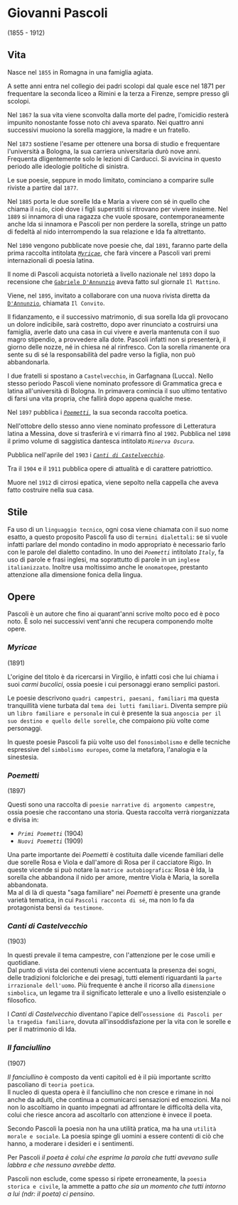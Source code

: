 # Giovanni Pascoli
(1855 - 1912)

## Vita

Nasce nel `1855` in Romagna in una famiglia agiata.

A sette anni entra nel collegio dei padri scolopi dal quale esce nel 1871 per frequentare la seconda liceo a Rimini e la terza a Firenze, sempre presso gli scolopi.

Nel `1867` la sua vita viene sconvolta dalla morte del padre, l'omicidio resterà impunito nonostante fosse noto chi aveva sparato. Nei quattro anni successivi muoiono la sorella maggiore, la madre e un fratello.

Nel `1873` sostiene l'esame per ottenere una borsa di studio e frequentare l'università a Bologna, la sua carriera universitaria durò nove anni. Frequenta dligentemente solo le lezioni di Carducci. Si avvicina in questo periodo alle ideologie politiche di sinistra.

Le sue poesie, seppure in modo limitato, cominciano a comparire sulle riviste a partire dal `1877`.

Nel `1885` porta le due sorelle Ida e Maria a vivere con sé in quello che chiama il `nido`, cioè dove i figli superstiti si ritrovano per vivere insieme. Nel `1889` si innamora di una ragazza che vuole sposare, contemporaneamente anche Ida si innamora e Pascoli per non perdere la sorella, stringe un patto di fedeltà al nido interrompendo la sua relazione e Ida fa altrettanto.

Nel `1890` vengono pubblicate nove poesie che, dal `1891`, faranno parte della prima raccolta intitolata *[`Myricae`][myricae]*, che farà vincere a Pascoli vari premi internazionali di poesia latina.

Il nome di Pascoli acquista notorietà a livello nazionale nel `1893` dopo la recensione che [`Gabriele D'Annunzio`][gabriele-d-annunzio] aveva fatto sul giornale `Il Mattino`.

Viene, nel `1895`, invitato a collaborare con una nuova rivista diretta da [`D'Annunzio`][gabriele-d-annunzio], chiamata `Il Convito`.

Il fidanzamento, e il successivo matrimonio, di sua sorella Ida gli provocano un dolore indicibile, sarà costretto, dopo aver rinunciato a costruirsi una famiglia, averle dato una casa in cui vivere e averla mantenuta con il suo magro stipendio, a provvedere alla dote. Pascoli infatti non si presenterà, il giorno delle nozze, né in chiesa né al rinfresco. Con la sorella rimanente ora sente su di sé la responsabilità del padre verso la figlia, non può abbandonarla.

I due fratelli si spostano a `Castelvecchio`, in Garfagnana (Lucca). Nello stesso periodo Pascoli viene nominato professore di Grammatica greca e latina all'università di Bologna. In primavera comincia il suo ultimo tentativo di farsi una vita propria, che fallirà dopo appena qualche mese.

Nel `1897` pubblica i *[`Poemetti`][poemetti]*, la sua seconda raccolta poetica.

Nell'ottobre dello stesso anno viene nominato professore di Letteratura latina a Messina, dove si trasferirà e vi rimarrà fino al `1902`. Pubblica nel `1898` il primo volume di saggistica dantesca intitolato *`Minerva Oscura`*.

Pubblica nell'aprile del `1903` i *[`Canti di Castelvecchio`][canti-di-castelvecchio]*.

Tra il `1904` e il `1911` pubblica opere di attualità e di carattere patriottico.

Muore nel `1912` di cirrosi epatica, viene sepolto nella cappella che aveva fatto costruire nella sua casa.

## Stile

Fa uso di un `linguaggio tecnico`, ogni cosa viene chiamata con il suo nome esatto, a questo proposito Pascoli fa uso di `termini dialettali`: se si vuole infatti parlare del mondo contadino in modo appropriato è necessario farlo con le parole del dialetto contadino. In uno dei *`Poemetti`* intitolato *`Italy`*, fa uso di parole e frasi inglesi, ma soprattutto di parole in un `inglese italianizzato`. Inoltre usa moltissimo anche le `onomatopee`, prestanto attenzione alla dimensione fonica della lingua.

## Opere

Pascoli è un autore che fino ai quarant'anni scrive molto poco ed è poco noto. È solo nei successivi vent'anni che recupera componendo molte opere.

### *Myricae*
(1891)

L'origine del titolo è da ricercarsi in Virgilio, è infatti così che lui chiama i suoi *carmi bucolici*, ossia poesie i cui personaggi erano semplici pastori.

Le poesie descrivono `quadri campestri, paesani, familiari` ma questa tranquillità viene turbata dal `tema dei lutti familiari`. Diventa sempre più un `libro familiare e personale` in cui è presente la sua `angoscia per il suo destino e quello delle sorelle`, che compaiono più volte come personaggi.

In queste poesie Pascoli fa più volte uso del `fonosimbolismo` e delle tecniche espressive del `simbolismo europeo`, come la metafora, l'analogia e la sinestesia.

### *Poemetti*
(1897)

Questi sono una raccolta di `poesie narrative di argomento campestre`, ossia poesie che raccontano una storia. Questa raccolta verrà riorganizzata e divisa in:
- *`Primi Poemetti`* (1904)
- *`Nuovi Poemetti`* (1909)

Una parte importante dei *Poemetti* è costituita dalle vicende familiari delle due sorelle Rosa e Viola e dall'amore di Rosa per il cacciatore Rigo. In queste vicende si può notare la `matrice autobiografica`: Rosa è Ida, la sorella che abbandona il nido per amore, mentre Viola è Maria, la sorella abbandonata.\
Ma al di là di questa "saga familiare" nei *Poemetti* è presente una grande varietà tematica, in cui `Pascoli racconta di sé`, ma non lo fa da protagonista bensì `da testimone`.

### *Canti di Castelvecchio*
(1903)

In questi prevale il tema campestre, con l'attenzione per le cose umili e quotidiane.\
Dal punto di vista dei contenuti viene accentuata la presenza dei sogni, delle tradizioni folcloriche e dei presagi, tutti elementi riguardanti la `parte irrazionale dell'uomo`. Più frequente è anche il ricorso alla `dimensione simbolica`, un legame tra il significato letterale e uno a livello esistenziale o filosofico.

I *Canti di Castelvecchio* diventano l'apice dell'`ossessione di Pascoli per la tragedia familiare`, dovuta all'insoddisfazione per la vita con le sorelle e per il matrimonio di Ida.

### *Il fanciullino*
(1907)

*Il fanciullino* è composto da venti capitoli ed è il più importante scritto pascoliano di `teoria poetica`.\
Il nucleo di questa opera è il fanciullino che non cresce e rimane in noi anche da adulti, che continua a comunicarci sensazioni ed emozioni. Ma noi non lo ascoltiamo in quanto impegnati ad affrontare le difficoltà della vita, colui che riesce ancora ad ascoltarlo con attenzione è invece il poeta.

Secondo Pascoli la poesia non ha una utilità pratica, ma ha una `utilità morale e sociale`. La poesia spinge gli uomini a essere contenti di ciò che hanno, a moderare i desideri e i sentimenti.

Per Pascoli *il poeta è colui che esprime la parola che tutti avevano sulle labbra e che nessuno avrebbe detta*.

Pascoli non esclude, come spesso si ripete erroneamente, la `poesia storica e civile`, la ammette a patto *che sia un momento che tutti intorno a lui (ndr: il poeta) ci pensino*.

[gabriele-d-annunzio]: Gabriele-D-Annunzio.md
[myricae]: #myricae
[poemetti]: #poemetti
[canti-di-castelvecchio]: #canti-di-castelvecchio
